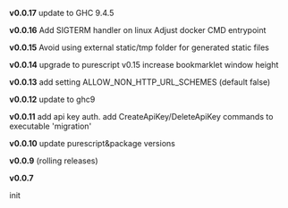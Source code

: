 __v0.0.17__
update to GHC 9.4.5

__v0.0.16__
Add SIGTERM handler on linux
Adjust docker CMD entrypoint 

__v0.0.15__
Avoid using external static/tmp folder for generated static files

__v0.0.14__
upgrade to purescript v0.15
increase bookmarklet window height

__v0.0.13__
add setting ALLOW_NON_HTTP_URL_SCHEMES (default false)

__v0.0.12__
update to ghc9

__v0.0.11__
add api key auth. 
add CreateApiKey/DeleteApiKey commands to executable 'migration' 

__v0.0.10__
update purescript&package versions

__v0.0.9__
(rolling releases)

__v0.0.7__

init
